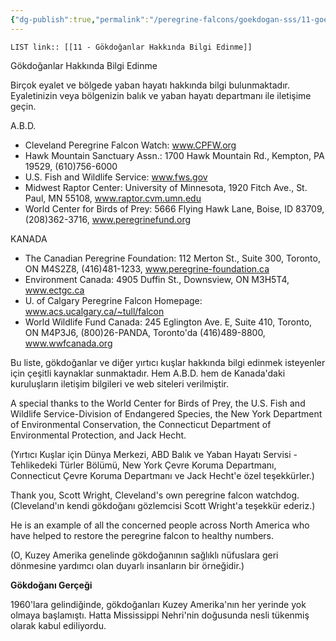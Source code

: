 ```yaml
---
{"dg-publish":true,"permalink":"/peregrine-falcons/goekdogan-sss/11-goekdoganlar-hakkinda-bilgi-edinme/","updated":"2024-09-16T15:52:35.263+03:00"}
---
```


`LIST link:: [[11 - Gökdoğanlar Hakkında Bilgi Edinme]] `

Gökdoğanlar Hakkında Bilgi Edinme

Birçok eyalet ve bölgede yaban hayatı hakkında bilgi bulunmaktadır. Eyaletinizin veya bölgenizin balık ve yaban hayatı departmanı ile iletişime geçin.

A.B.D.
- Cleveland Peregrine Falcon Watch: www.CPFW.org
- Hawk Mountain Sanctuary Assn.: 1700 Hawk Mountain Rd., Kempton, PA 19529, (610)756-6000
- U.S. Fish and Wildlife Service: www.fws.gov
- Midwest Raptor Center: University of Minnesota, 1920 Fitch Ave., St. Paul, MN 55108, www.raptor.cvm.umn.edu
- World Center for Birds of Prey: 5666 Flying Hawk Lane, Boise, ID 83709, (208)362-3716, www.peregrinefund.org

KANADA
- The Canadian Peregrine Foundation: 112 Merton St., Suite 300, Toronto, ON M4S2Z8, (416)481-1233, www.peregrine-foundation.ca
- Environment Canada: 4905 Duffin St., Downsview, ON M3H5T4, www.ectgc.ca
- U. of Calgary Peregrine Falcon Homepage: www.acs.ucalgary.ca/~tull/falcon
- World Wildlife Fund Canada: 245 Eglington Ave. E, Suite 410, Toronto, ON M4P3J6, (800)26-PANDA, Toronto'da (416)489-8800, www.wwfcanada.org

Bu liste, gökdoğanlar ve diğer yırtıcı kuşlar hakkında bilgi edinmek isteyenler için çeşitli kaynaklar sunmaktadır. Hem A.B.D. hem de Kanada'daki kuruluşların iletişim bilgileri ve web siteleri verilmiştir.


A special thanks to the World Center for Birds of Prey, the U.S. Fish and Wildlife Service-Division of Endangered Species, the New York Department of Environmental Conservation, the Connecticut Department of Environmental Protection, and Jack Hecht. 

(Yırtıcı Kuşlar için Dünya Merkezi, ABD Balık ve Yaban Hayatı Servisi - Tehlikedeki Türler Bölümü, New York Çevre Koruma Departmanı, Connecticut Çevre Koruma Departmanı ve Jack Hecht'e özel teşekkürler.)

Thank you, Scott Wright, Cleveland's own peregrine falcon watchdog. 
(Cleveland'ın kendi gökdoğanı gözlemcisi Scott Wright'a teşekkür ederiz.)

He is an example of all the concerned people across North America who have helped to restore the peregrine falcon to healthy numbers. 

(O, Kuzey Amerika genelinde gökdoğanının sağlıklı nüfuslara geri dönmesine yardımcı olan duyarlı insanların bir örneğidir.)

**Gökdoğanı Gerçeği**

1960'lara gelindiğinde, gökdoğanları Kuzey Amerika'nın her yerinde yok olmaya başlamıştı. Hatta Mississippi Nehri'nin doğusunda nesli tükenmiş olarak kabul ediliyordu.
